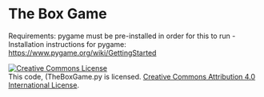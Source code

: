# The Box Game
Requirements: pygame must be pre-installed in order for this to run
  -Installation instructions for pygame: https://www.pygame.org/wiki/GettingStarted


<a rel="license" href="http://creativecommons.org/licenses/by/4.0/"><img alt="Creative Commons License" style="border-width:0" src="https://i.creativecommons.org/l/by/4.0/88x31.png" /></a><br />This code, (TheBoxGame.py is licensed. <a rel="license" href="http://creativecommons.org/licenses/by/4.0/">Creative Commons Attribution 4.0 International License</a>.

